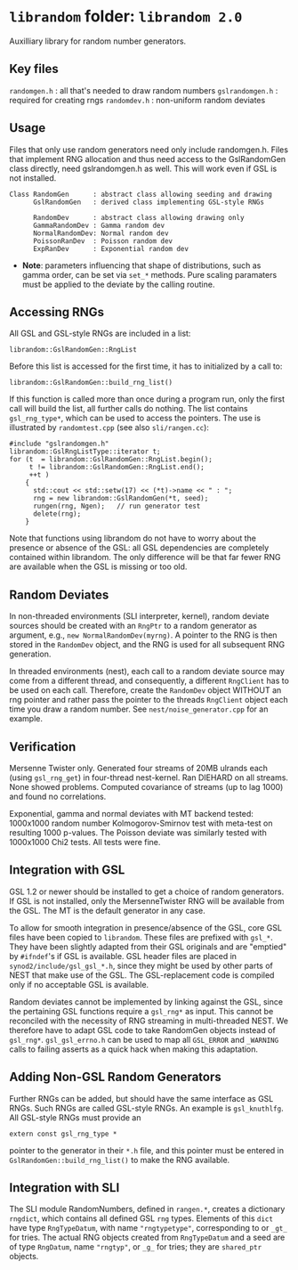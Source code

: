 # `librandom` folder: `librandom 2.0`

Auxilliary library for random number generators.

<!-- NOTE: This file is somewhat outdated; HEP 2010-05-28. -->

## Key files

`randomgen.h` : all that's needed to draw random numbers
`gslrandomgen.h`  : required for creating rngs
`randomdev.h`     : non-uniform random deviates

## Usage

Files that only use random generators need only include randomgen.h. Files that implement RNG allocation and thus need access to the GslRandomGen class directly, need gslrandomgen.h as well.  This will work even if GSL is not installed.

    Class RandomGen      : abstract class allowing seeding and drawing
          GslRandomGen   : derived class implementing GSL-style RNGs

          RandomDev      : abstract class allowing drawing only
          GammaRandomDev : Gamma random dev
          NormalRandomDev: Normal random dev
          PoissonRanDev  : Poisson random dev
          ExpRanDev      : Exponential random dev

* __Note__: parameters influencing that shape of distributions, such as gamma order, can be set via `set_*` methods.  Pure scaling paramaters must be applied to the deviate by the calling routine.


## Accessing RNGs

All GSL and GSL-style RNGs are included in a list:

    librandom::GslRandomGen::RngList

Before this list is accessed for the first time, it has to initialized
by a call to:

    librandom::GslRandomGen::build_rng_list()

If this function is called more than once during a program run, only the first call will build the list, all further calls do nothing.  The list contains `gsl_rng_type*`, which can be used to access the pointers. The use is illustrated by `randomtest.cpp` (see also `sli/rangen.cc`):

    #include "gslrandomgen.h"
    librandom::GslRngListType::iterator t;
    for (t  = librandom::GslRandomGen::RngList.begin();
         t != librandom::GslRandomGen::RngList.end();
         ++t )
        {
          std::cout << std::setw(17) << (*t)->name << " : ";
          rng = new librandom::GslRandomGen(*t, seed);
          rungen(rng, Ngen);   // run generator test
          delete(rng);
        }

Note that functions using librandom do not have to worry about the presence or absence of the GSL: all GSL dependencies are completely contained within librandom.  The only difference will be that far fewer RNG are available when the GSL is missing or too old.

## Random Deviates

In non-threaded environments (SLI interpreter, kernel), random deviate sources should be created with an `RngPtr` to a random generator as argument, e.g., `new NormalRandomDev(myrng)`. A pointer to the RNG is then stored in the `RandomDev` object, and the RNG is used for all subsequent RNG generation.

In threaded environments (nest), each call to a random deviate source may come from a different thread, and consequently, a different `RngClient` has to be used on each call. Therefore, create the `RandomDev` object WITHOUT an rng pointer and rather pass the pointer to the threads `RngClient` object each time you draw a random number. See `nest/noise_generator.cpp` for an example.


## Verification

Mersenne Twister only. Generated four streams of 20MB ulrands each (using `gsl_rng_get`) in four-thread nest-kernel.  Ran DIEHARD on all streams.  None showed problems.  Computed covariance of streams (up to lag 1000) and found no correlations.

Exponential, gamma and normal deviates with MT backend tested: 1000x1000 random number Kolmogorov-Smirnov test with meta-test on resulting 1000 p-values.  The Poisson deviate was similarly tested with 1000x1000 Chi2 tests.  All tests were fine.


## Integration with GSL

GSL 1.2 or newer should be installed to get a choice of random generators.  If GSL is not installed, only the MersenneTwister RNG will be available from the GSL.  The MT is the default generator in any case.

To allow for smooth integration in presence/absence of the GSL, core GSL files have been copied to `librandom`.  These files are prefixed with `gsl_*`.  They have been slightly adapted from their GSL originals and are "emptied" by `#ifndef`'s if GSL is available.  GSL header files are placed in `synod2/include/gsl_gsl_*.h`, since they might be used by other parts of NEST that make use of the GSL.  The GSL-replacement code is compiled only if no acceptable GSL is available.

Random deviates cannot be implemented by linking against the GSL, since the pertaining GSL functions require a `gsl_rng*` as input.  This cannot be reconciled with the necessity of RNG streaming in multi-threaded NEST.  We therefore have to adapt GSL code to take RandomGen objects instead of `gsl_rng*`.  `gsl_gsl_errno.h` can be used to map all `GSL_ERROR` and `_WARNING` calls to failing asserts as a quick hack when making this adaptation.

## Adding Non-GSL Random Generators

Further RNGs can be added, but should have the same interface as GSL RNGs.  Such RNGs are called GSL-style RNGs.  An example is `gsl_knuthlfg`.  All GSL-style RNGs must provide an

    extern const gsl_rng_type *

pointer to the generator in their `*.h` file, and this pointer must be entered in `GslRandomGen::build_rng_list()` to make the RNG available.


## Integration with SLI

The SLI module RandomNumbers, defined in `rangen.*`, creates a dictionary `rngdict`, which contains all defined GSL `rng` types. Elements of this `dict` have type `RngTypeDatum`, with name `"rngtypetype"`, corresponding to or `_gt_` for tries.  The actual RNG objects created from `RngTypeDatum` and a seed are of type `RngDatum`, name `"rngtyp"`, or `_g_` for tries; they are `shared_ptr` objects.
